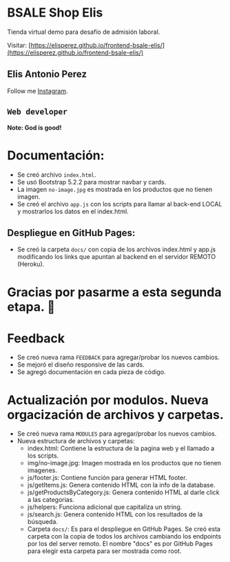 # BSALE Shop Elis

Tienda virtual demo para desafío de admisión laboral.

Visitar: [https://elisperez.github.io/frontend-bsale-elis/](https://elisperez.github.io/frontend-bsale-elis/)

## Elis Antonio Perez

Follow me [Instagram](https://instagram.com/elisperezmusic).

## `Web developer`

**Note: God is good!**

# Documentación:

- Se creó archivo `index.html`.
- Se usó Bootstrap 5.2.2 para mostrar navbar y cards.
- La imagen `no-image.jpg` es mostrada en los productos que no tienen imagen.
- Se creó el archivo `app.js` con los scripts para llamar al back-end LOCAL y mostrarlos los datos en el index.html.

## Despliegue en GitHub Pages:

- Se creó la carpeta `docs/` con copia de los archivos index.html y app.js modificando los links que apuntan al backend en el servidor REMOTO (Heroku).

# Gracias por pasarme a esta segunda etapa. 🤩

# Feedback

- Se creó nueva rama `FEEDBACK` para agregar/probar los nuevos cambios.
- Se mejoró el diseño responsive de las cards.
- Se agregó documentación en cada pieza de código.

# Actualización por modulos. Nueva orgacización de archivos y carpetas.

- Se creó nueva rama `MODULES` para agregar/probar los nuevos cambios.
- Nueva estructura de archivos y carpetas:
  - index.html: Contiene la estructura de la pagina web y el llamado a los scripts.
  - img/no-image.jpg: Imagen mostrada en los productos que no tienen imagenes.
  - js/footer.js: Contiene función para generar HTML footer.
  - js/getItems.js: Genera contenido HTML con la info de la database.
  - js/getProductsByCategory.js: Genera contenido HTML al darle click a las categorias.
  - js/helpers: Funciona adicional que capitaliza un string.
  - js/search.js: Genera contenido HTML con los resultados de la búsqueda.
  - Carpeta `docs/`: Es para el despliegue en GitHub Pages. Se creó esta carpeta con la copia de todos los archivos cambiando los endpoints por los del server remoto. El nombre "docs" es por GitHub Pages para elegir esta carpeta para ser mostrada como root.
